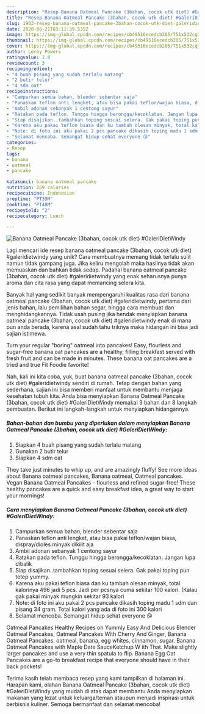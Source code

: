 ```yaml
---
description: "Resep Banana Oatmeal Pancake (3bahan, cocok utk diet) #GaleriDietWindy yang Enak Banget"
title: "Resep Banana Oatmeal Pancake (3bahan, cocok utk diet) #GaleriDietWindy yang Enak Banget"
slug: 1903-resep-banana-oatmeal-pancake-3bahan-cocok-utk-diet-galeridietwindy-yang-enak-banget
date: 2020-06-21T03:11:39.535Z
image: https://img-global.cpcdn.com/recipes/cb49516ecedcb205/751x532cq70/banana-oatmeal-pancake-3bahan-cocok-utk-diet-galeridietwindy-foto-resep-utama.jpg
thumbnail: https://img-global.cpcdn.com/recipes/cb49516ecedcb205/751x532cq70/banana-oatmeal-pancake-3bahan-cocok-utk-diet-galeridietwindy-foto-resep-utama.jpg
cover: https://img-global.cpcdn.com/recipes/cb49516ecedcb205/751x532cq70/banana-oatmeal-pancake-3bahan-cocok-utk-diet-galeridietwindy-foto-resep-utama.jpg
author: Leroy Powers
ratingvalue: 3.8
reviewcount: 3
recipeingredient:
- "4 buah pisang yang sudah terlalu matang"
- "2 butir telur"
- "4 sdm oat"
recipeinstructions:
- "Campurkan semua bahan, blender sebentar saja"
- "Panaskan teflon anti lengket, atau bisa pakai teflon/wajan biasa, dispray/dioles minyak dikiiit aja"
- "Ambil adonan sebanyak 1 centong sayur"
- "Ratakan pada teflon. Tunggu hingga berongga/kecoklatan. Jangan lupa dibalik"
- "Siap disajikan..tambahkan toping sesuai selera. Gak pakai toping pun tetep yummy."
- "Karena aku pakai teflon biasa dan ku tambah olesan minyak, total kalorinya 496 jadi 5 pcs. Jadi per pcsnya cuma sekitar 100 kalori. (Kalau gak pakai minyak mungkin sekitar 93 kalori"
- "Note: di foto ini aku pakai 2 pcs pancake dikasih toping madu 1 sdm dan pisang 34 gram. Total kalori yang ada di foto ini 300 kalori"
- "Selamat mencoba. Semangat hidup sehat everyone 😘"
categories:
- Resep
tags:
- banana
- oatmeal
- pancake

katakunci: banana oatmeal pancake 
nutrition: 269 calories
recipecuisine: Indonesian
preptime: "PT39M"
cooktime: "PT48M"
recipeyield: "2"
recipecategory: Lunch

---
```



![Banana Oatmeal Pancake (3bahan, cocok utk diet) #GaleriDietWindy](https://img-global.cpcdn.com/recipes/cb49516ecedcb205/751x532cq70/banana-oatmeal-pancake-3bahan-cocok-utk-diet-galeridietwindy-foto-resep-utama.jpg)

Lagi mencari ide resep banana oatmeal pancake (3bahan, cocok utk diet) #galeridietwindy yang unik? Cara membuatnya memang tidak terlalu sulit namun tidak gampang juga. Jika keliru mengolah maka hasilnya tidak akan memuaskan dan bahkan tidak sedap. Padahal banana oatmeal pancake (3bahan, cocok utk diet) #galeridietwindy yang enak seharusnya punya aroma dan cita rasa yang dapat memancing selera kita.

Banyak hal yang sedikit banyak mempengaruhi kualitas rasa dari banana oatmeal pancake (3bahan, cocok utk diet) #galeridietwindy, pertama dari jenis bahan, lalu pemilihan bahan segar, hingga cara membuat dan menghidangkannya. Tidak usah pusing jika hendak menyiapkan banana oatmeal pancake (3bahan, cocok utk diet) #galeridietwindy enak di mana pun anda berada, karena asal sudah tahu triknya maka hidangan ini bisa jadi sajian istimewa.

Turn your regular &#34;boring&#34; oatmeal into pancakes! Easy, flourless and sugar-free banana oat pancakes are a healthy, filling breakfast served with fresh fruit and can be made in minutes. These banana oat pancakes are a tried and true Fit Foodie favorite!


Nah, kali ini kita coba, yuk, buat banana oatmeal pancake (3bahan, cocok utk diet) #galeridietwindy sendiri di rumah. Tetap dengan bahan yang sederhana, sajian ini bisa memberi manfaat untuk membantu menjaga kesehatan tubuh kita. Anda bisa menyiapkan Banana Oatmeal Pancake (3bahan, cocok utk diet) #GaleriDietWindy memakai 3 bahan dan 8 langkah pembuatan. Berikut ini langkah-langkah untuk menyiapkan hidangannya.

<!--inarticleads1-->

##### Bahan-bahan dan bumbu yang diperlukan dalam menyiapkan Banana Oatmeal Pancake (3bahan, cocok utk diet) #GaleriDietWindy:

1. Siapkan 4 buah pisang yang sudah terlalu matang
1. Gunakan 2 butir telur
1. Siapkan 4 sdm oat


They take just minutes to whip up, and are amazingly fluffy! See more ideas about Banana oatmeal pancakes, Banana oatmeal, Oatmeal pancakes. Vegan Banana Oatmeal Pancakes - flourless and refined sugar-free! These healthy pancakes are a quick and easy breakfast idea, a great way to start your mornings! 

<!--inarticleads2-->

##### Cara menyiapkan Banana Oatmeal Pancake (3bahan, cocok utk diet) #GaleriDietWindy:

1. Campurkan semua bahan, blender sebentar saja
1. Panaskan teflon anti lengket, atau bisa pakai teflon/wajan biasa, dispray/dioles minyak dikiiit aja
1. Ambil adonan sebanyak 1 centong sayur
1. Ratakan pada teflon. Tunggu hingga berongga/kecoklatan. Jangan lupa dibalik
1. Siap disajikan..tambahkan toping sesuai selera. Gak pakai toping pun tetep yummy.
1. Karena aku pakai teflon biasa dan ku tambah olesan minyak, total kalorinya 496 jadi 5 pcs. Jadi per pcsnya cuma sekitar 100 kalori. (Kalau gak pakai minyak mungkin sekitar 93 kalori
1. Note: di foto ini aku pakai 2 pcs pancake dikasih toping madu 1 sdm dan pisang 34 gram. Total kalori yang ada di foto ini 300 kalori
1. Selamat mencoba. Semangat hidup sehat everyone 😘


Oatmeal Pancakes Healthy Recipes on Yummly Easy And Delicious Blender Oatmeal Pancakes, Oatmeal Pancakes With Cherry And Ginger, Banana Oatmeal Pancakes. oatmeal, banana, egg whites, cinnamon, sugar. Banana Oatmeal Pancakes with Maple Date SauceKetchup W ith That. Make slightly larger pancakes and use a very thin spatula to flip. Banana Egg Oat Pancakes are a go-to breakfast recipe that everyone should have in their back pockets! 

Terima kasih telah membaca resep yang kami tampilkan di halaman ini. Harapan kami, olahan Banana Oatmeal Pancake (3bahan, cocok utk diet) #GaleriDietWindy yang mudah di atas dapat membantu Anda menyiapkan makanan yang lezat untuk keluarga/teman ataupun menjadi inspirasi untuk berbisnis kuliner. Semoga bermanfaat dan selamat mencoba!
